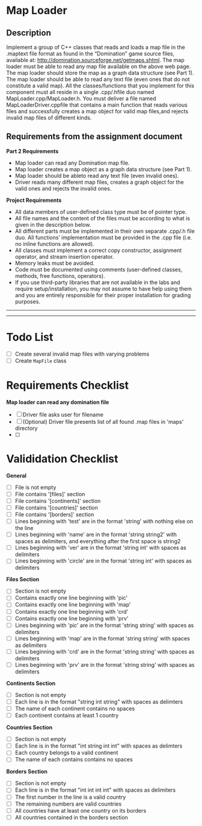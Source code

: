# Map Loader

## Description

Implement a group of C++ classes that reads and loads a map file in the .maptext file format as found in the “Domination” game source files, available at: http://domination.sourceforge.net/getmaps.shtml. The map loader must be able to read any map file available on the above web page. The map loader should store the map as a graph data structure (see Part 1). The map loader should be able to read any text file (even ones that do not constitute a valid map). All the classes/functions that you implement for this component must all reside in a single .cpp/.hfile duo named MapLoader.cpp/MapLoader.h. You must deliver a file named MapLoaderDriver.cppfile that contains a main function that reads various files and successfully creates a map object for valid map files,and rejects invalid map files of different kinds.

## Requirements from the assignment document

**Part 2 Requirements**
- Map loader can read any Domination map file.
- Map loader creates a map object as a graph data structure (see Part 1).
- Map loader should be ableto read any text file (even invalid ones).
- Driver reads many different map files, creates a graph object for the valid ones and rejects the invalid ones.

**Project Requirements**
- All data members of user-defined class type must be of pointer type.
- All file names and the content of the files must be according to what is given in the description below.
- All different parts must be implemented in their own separate .cpp/.h file duo. All functions’ implementation must be provided in the .cpp file (i.e. no inline functions are allowed).
- All classes must implement a correct copy constructor, assignment operator, and stream insertion operator.
- Memory leaks must be avoided.
- Code must be documented using comments (user-defined classes, methods, free functions, operators).
- If you use third-party libraries that are not available in the labs and require setup/installation, you may not assume to have help using them and you are entirely responsible for their proper installation for grading purposes.

---
---

# Todo List
- [ ] Create several invalid map files with varying problems
- [ ] Create ```MapFile``` class

# Requirements Checklist
**Map loader can read any domination file**
- [ ] Driver file asks user for filename
- [ ] (Optional) Driver file presents list of all found .map files in 'maps' directory
- [ ] 

# Valididation Checklist
**General**
- [ ] File is not empty
- [ ] File contains '[files]' section
- [ ] File contains '[continents]' section
- [ ] File contains '[countries]' section
- [ ] File contains '[borders]' section
- [ ] Lines beginning with 'test' are in the format 'string' with nothing else on the line
- [ ] Lines beginning with 'name' are in the format 'string string2' with spaces as delimiters, and everything after the first space is string2
- [ ] Lines beginning with 'ver' are in the format 'string int' with spaces as delimiters
- [ ] Lines beginning with 'circle' are in the format 'string int' with spaces as delimiters

**Files Section**
- [ ] Section is not empty
- [ ] Contains exactly one line beginning with 'pic'
- [ ] Contains exactly one line beginning with 'map'
- [ ] Contains exactly one line beginning with 'crd'
- [ ] Contains exactly one line beginning with 'prv'
- [ ] Lines beginning with 'pic' are in the format 'string string' with spaces as delimiters
- [ ] Lines beginning with 'map' are in the format 'string string' with spaces as delimiters
- [ ] Lines beginning with 'crd' are in the format 'string string' with spaces as delimiters
- [ ] Lines beginning with 'prv' are in the format 'string string' with spaces as delimiters

**Continents Section**
- [ ] Section is not empty
- [ ] Each line is in the format "string int string" with spaces as delimters
- [ ] The name of each continent contains no spaces
- [ ] Each continent contains at least 1 country

**Countries Section**
- [ ] Section is not empty
- [ ] Each line is in the format "int string int int" with spaces as delimters
- [ ] Each country belongs to a valid continent
- [ ] The name of each contains contains no spaces

**Borders Section**
- [ ] Section is not empty
- [ ] Each line is in the format "int int int int" with spaces as delimiters
- [ ] The first number in the line is a valid country
- [ ] The remaining numbers are valid countries
- [ ] All countries have at least one country on its borders
- [ ] All countries contained in the borders section
